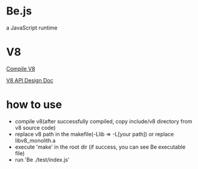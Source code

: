 # Be.js

a JavaScript runtime

# V8

[Compile V8](https://blog.csdn.net/THEANARKH/article/details/117479273)

[V8 API Design Doc](include/v8/APIDesign.md)

# how to use

- compile v8(after successfully compiled, copy include/v8 directory from v8 source code)
- replace v8 path in the makefile(-Llib => -L[your path]) or replace libv8_monolith.a
- execute 'make' in the root dir (if success, you can see Be executable file)
- run 'Be ./test/index.js'
